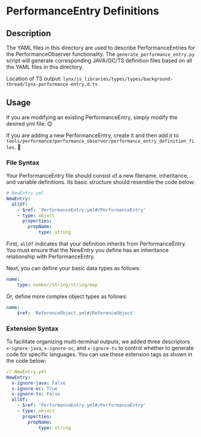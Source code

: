 # PerformanceEntry Definitions

## Description
The YAML files in this directory are used to describe PerformanceEntries for the PerformanceObserver functionality. The `generate_performance_entry.py` script will generate corresponding JAVA/OC/TS definition files based on all the YAML files in this directory.

Location of TS output: `lynx/js_libraries/types/types/background-thread/lynx-performance-entry.d.ts`

## Usage
If you are modifying an existing PerformanceEntry, simply modify the desired yml file. 😊

If you are adding a new PerformanceEntry, create it and then add it to `tools/performance/performance_observer/performance_entry_definition_files`. 👷

### File Syntax
Your PerformanceEntry file should consist of a new filename, inheritance, and variable definitions. Its basic structure should resemble the code below:

```yaml
# NewEntry.yml
NewEntry:
  allOf:
    - $ref: 'PerformanceEntry.yml#/PerformanceEntry'
    - type: object
      properties:
        propName:
            type: string
```

First, `allOf` indicates that your definition inherits from PerformanceEntry. You must ensure that the NewEntry you define has an inheritance relationship with PerformanceEntry.

Next, you can define your basic data types as follows:

```yaml
name:
    type: number/string/string/map
```

Or, define more complex object types as follows:

```yaml
name:
    $ref: 'ReferenceObject.yml#/ReferenceObject'
```

### Extension Syntax
To facilitate organizing multi-terminal outputs, we added three descriptors `x-ignore-java`, `x-ignore-oc`, and `x-ignore-ts` to control whether to generate code for specific languages. You can use these extension tags as shown in the code below:

```yaml
// NewEntry.yml
NewEntry:
  x-ignore-java: False
  x-ignore-oc: True
  x-ignore-ts: False
  allOf:
    - $ref: 'PerformanceEntry.yml#/PerformanceEntry'
    - type: object
      properties:
        propName:
            type: string
```
